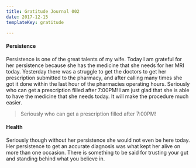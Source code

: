 ```yaml
---
title: Gratitude Journal 002
date: 2017-12-15
templateKey: gratitude

---
```


#### Persistence

Persistence is one of the great talents of my wife.  Today I am grateful for her persistence because she has the medicine that she needs for her MRI today.  Yesterday there was a struggle to get the doctors to get her prescription submitted to the pharmacy, and after calling many times she got it done within the last hour of the pharmacies operating hours.  Seriously who can get a prescription filled after 7:00PM!  I am just glad that she is able to have the medicine that she needs today.  It will make the procedure much easier.

> Seriously who can get a prescription filled after 7:00PM!

#### Health


Seriously though without her persistence she would not even be here today.  Her persistence to get an accurate diagnosis was what kept her alive on more than one occasion.  There is something to be said for trusting your gut and standing behind what you believe in.
